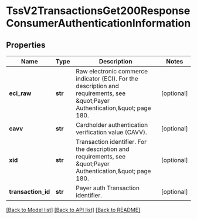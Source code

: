# TssV2TransactionsGet200ResponseConsumerAuthenticationInformation

## Properties
Name | Type | Description | Notes
------------ | ------------- | ------------- | -------------
**eci_raw** | **str** | Raw electronic commerce indicator (ECI). For the description and requirements, see \&quot;Payer Authentication,\&quot; page 180. | [optional] 
**cavv** | **str** | Cardholder authentication verification value (CAVV). | [optional] 
**xid** | **str** | Transaction identifier. For the description and requirements, see \&quot;Payer Authentication,\&quot; page 180. | [optional] 
**transaction_id** | **str** | Payer auth Transaction identifier. | [optional] 

[[Back to Model list]](../README.md#documentation-for-models) [[Back to API list]](../README.md#documentation-for-api-endpoints) [[Back to README]](../README.md)


